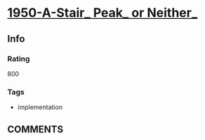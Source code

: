 # [1950-A-Stair_ Peak_ or Neither_](https://codeforces.com/problemset/problem/1950/A)

## Info

### Rating

800

### Tags

- implementation

## __COMMENTS__

> 
